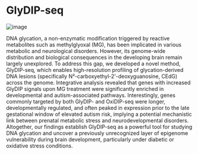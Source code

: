 # GlyDIP-seq

![image](https://github.com/user-attachments/assets/2e5edaa6-57e3-4e3f-bcbf-1e908d40cf1b)

DNA glycation, a non-enzymatic modification triggered by reactive metabolites such as methylglyoxal (MG), has been implicated in various metabolic and neurological disorders. However, its genome-wide distribution and biological consequences in the developing brain remain largely unexplored. To address this gap, we developed a novel method, GlyDIP-seq, which enables high-resolution profiling of glycation-derived DNA lesions (specifically N²-carboxyethyl-2'-deoxyguanosine, CEdG) across the genome.
Integrative analysis revealed that genes with increased GlyDIP signals upon MG treatment were significantly enriched in developmental and autism-associated pathways. Interestingly, genes commonly targeted by both GlyDIP- and OxiDIP-seq were longer, developmentally regulated, and often peaked in expression prior to the late gestational window of elevated autism risk, implying a potential mechanistic link between prenatal metabolic stress and neurodevelopmental disorders.
Altogether, our findings establish GlyDIP-seq as a powerful tool for studying DNA glycation and uncover a previously unrecognized layer of epigenome vulnerability during brain development, particularly under diabetic or oxidative stress conditions.

